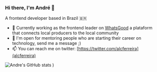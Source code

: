 ### Hi there, I'm André 👋

A frontend developer based in Brazil 🇧🇷


- 🔭 Currently working as the frontend leader on [WhatsGood](http://sourcewhatsgood.com/) a plataform that connects local producers to the local community
- 💬 I'm open for mentoring people who are starting their career on technology, send me a message ;) 
- 📫 You can reach me on twitter: [https://twitter.com/alcferreira](alcferreira)


![Andre's GitHub stats](https://github-readme-stats.vercel.app/api?username=alcferreira&show_icons=true&theme=radical)
)


